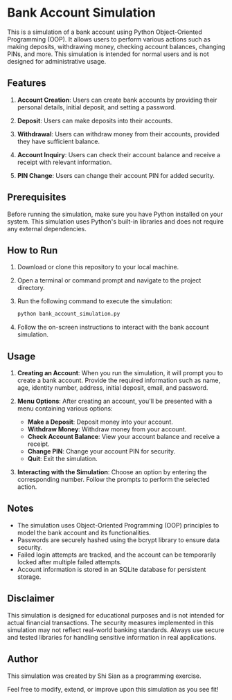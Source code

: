 # Bank Account Simulation

This is a simulation of a bank account using Python Object-Oriented Programming (OOP). It allows users to perform various actions such as making deposits, withdrawing money, checking account balances, changing PINs, and more. This simulation is intended for normal users and is not designed for administrative usage.

## Features

1. **Account Creation**: Users can create bank accounts by providing their personal details, initial deposit, and setting a password.

2. **Deposit**: Users can make deposits into their accounts.

3. **Withdrawal**: Users can withdraw money from their accounts, provided they have sufficient balance.

4. **Account Inquiry**: Users can check their account balance and receive a receipt with relevant information.

5. **PIN Change**: Users can change their account PIN for added security.

## Prerequisites

Before running the simulation, make sure you have Python installed on your system. This simulation uses Python's built-in libraries and does not require any external dependencies.

## How to Run

1. Download or clone this repository to your local machine.

2. Open a terminal or command prompt and navigate to the project directory.

3. Run the following command to execute the simulation:

   ```bash
   python bank_account_simulation.py
   ```

4. Follow the on-screen instructions to interact with the bank account simulation.

## Usage

1. **Creating an Account**: When you run the simulation, it will prompt you to create a bank account. Provide the required information such as name, age, identity number, address, initial deposit, email, and password.

2. **Menu Options**: After creating an account, you'll be presented with a menu containing various options:
   - **Make a Deposit**: Deposit money into your account.
   - **Withdraw Money**: Withdraw money from your account.
   - **Check Account Balance**: View your account balance and receive a receipt.
   - **Change PIN**: Change your account PIN for security.
   - **Quit**: Exit the simulation.

3. **Interacting with the Simulation**: Choose an option by entering the corresponding number. Follow the prompts to perform the selected action.

## Notes

- The simulation uses Object-Oriented Programming (OOP) principles to model the bank account and its functionalities.
- Passwords are securely hashed using the bcrypt library to ensure data security.
- Failed login attempts are tracked, and the account can be temporarily locked after multiple failed attempts.
- Account information is stored in an SQLite database for persistent storage.

## Disclaimer

This simulation is designed for educational purposes and is not intended for actual financial transactions. The security measures implemented in this simulation may not reflect real-world banking standards. Always use secure and tested libraries for handling sensitive information in real applications.

## Author

This simulation was created by Shi Sian as a programming exercise.

Feel free to modify, extend, or improve upon this simulation as you see fit!
